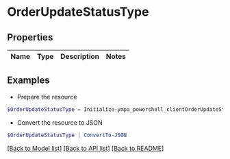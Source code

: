 # OrderUpdateStatusType
## Properties

Name | Type | Description | Notes
------------ | ------------- | ------------- | -------------

## Examples

- Prepare the resource
```powershell
$OrderUpdateStatusType = Initialize-ympa_powershell_clientOrderUpdateStatusType 
```

- Convert the resource to JSON
```powershell
$OrderUpdateStatusType | ConvertTo-JSON
```

[[Back to Model list]](../README.md#documentation-for-models) [[Back to API list]](../README.md#documentation-for-api-endpoints) [[Back to README]](../README.md)

